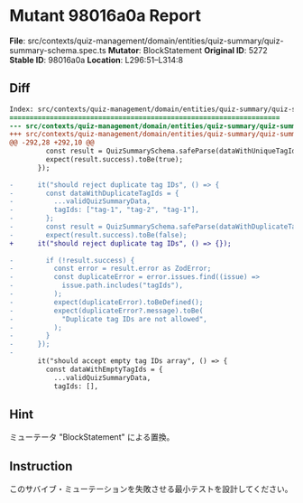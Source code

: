 # Mutant 98016a0a Report

**File**: src/contexts/quiz-management/domain/entities/quiz-summary/quiz-summary-schema.spec.ts
**Mutator**: BlockStatement
**Original ID**: 5272
**Stable ID**: 98016a0a
**Location**: L296:51–L314:8

## Diff

```diff
Index: src/contexts/quiz-management/domain/entities/quiz-summary/quiz-summary-schema.spec.ts
===================================================================
--- src/contexts/quiz-management/domain/entities/quiz-summary/quiz-summary-schema.spec.ts	original
+++ src/contexts/quiz-management/domain/entities/quiz-summary/quiz-summary-schema.spec.ts	mutated #5272
@@ -292,28 +292,10 @@
         const result = QuizSummarySchema.safeParse(dataWithUniqueTagIds);
         expect(result.success).toBe(true);
       });
 
-      it("should reject duplicate tag IDs", () => {
-        const dataWithDuplicateTagIds = {
-          ...validQuizSummaryData,
-          tagIds: ["tag-1", "tag-2", "tag-1"],
-        };
-        const result = QuizSummarySchema.safeParse(dataWithDuplicateTagIds);
-        expect(result.success).toBe(false);
+      it("should reject duplicate tag IDs", () => {});
 
-        if (!result.success) {
-          const error = result.error as ZodError;
-          const duplicateError = error.issues.find((issue) =>
-            issue.path.includes("tagIds"),
-          );
-          expect(duplicateError).toBeDefined();
-          expect(duplicateError?.message).toBe(
-            "Duplicate tag IDs are not allowed",
-          );
-        }
-      });
-
       it("should accept empty tag IDs array", () => {
         const dataWithEmptyTagIds = {
           ...validQuizSummaryData,
           tagIds: [],
```

## Hint

ミューテータ "BlockStatement" による置換。

## Instruction

このサバイブ・ミューテーションを失敗させる最小テストを設計してください。
